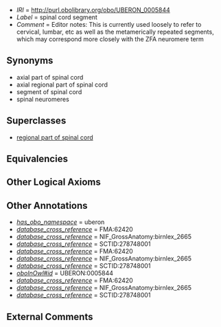  * *IRI* = http://purl.obolibrary.org/obo/UBERON_0005844
 * *Label* = spinal cord segment
 * *Comment* = Editor notes: This is currently used loosely to refer to cervical, lumbar, etc as well as the metamerically repeated segments, which may correspond more closely with the ZFA neuromere term

## Synonyms

 * axial part of spinal cord
 * axial regional part of spinal cord
 * segment of spinal cord
 * spinal neuromeres

## Superclasses

 * [regional part of spinal cord](../../UBERON/48/UBERON_0001948.md)

## Equivalencies


## Other Logical Axioms


## Other Annotations

 * *[has_obo_namespace](../../ce/oboInOwl#hasOBONamespace.md)* = uberon
 * *[database_cross_reference](../../ef/oboInOwl#hasDbXref.md)* = FMA:62420
 * *[database_cross_reference](../../ef/oboInOwl#hasDbXref.md)* = NIF_GrossAnatomy:birnlex_2665
 * *[database_cross_reference](../../ef/oboInOwl#hasDbXref.md)* = SCTID:278748001
 * *[database_cross_reference](../../ef/oboInOwl#hasDbXref.md)* = FMA:62420
 * *[database_cross_reference](../../ef/oboInOwl#hasDbXref.md)* = NIF_GrossAnatomy:birnlex_2665
 * *[database_cross_reference](../../ef/oboInOwl#hasDbXref.md)* = SCTID:278748001
 * *[oboInOwl#id](../../id/oboInOwl#id.md)* = UBERON:0005844
 * *[database_cross_reference](../../ef/oboInOwl#hasDbXref.md)* = FMA:62420
 * *[database_cross_reference](../../ef/oboInOwl#hasDbXref.md)* = NIF_GrossAnatomy:birnlex_2665
 * *[database_cross_reference](../../ef/oboInOwl#hasDbXref.md)* = SCTID:278748001

## External Comments


